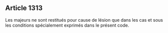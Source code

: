 Article 1313
----
Les majeurs ne sont restitués pour cause de lésion que dans les cas et sous les
conditions spécialement exprimés dans le présent code.

